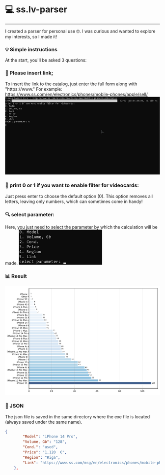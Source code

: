 # 💻 ss.lv-parser
____
I created a parser for personal use 🤓. I was curious and wanted to explore my interests, so I made it!
### 💡 Simple instructions
At the start, you'll be asked 3 questions:
### 🔗 Please insert link;
To insert the link to the catalog, just enter the full form along with "https://www." For example: https://www.ss.com/en/electronics/phones/mobile-phones/apple/sell/
![console](https://github.com/FR13NDS2020/ss.lv-parser/blob/main/assets/in_console.png)
### 🔧 print 0 or 1 if you want to enable filter for videocards:
Just press enter to choose the default option (0). This option removes all letters, leaving only numbers, which can sometimes come in handy!
### 🔍 select parameter:
Here, you just need to select the parameter by which the calculation will be made.
![parameters](https://github.com/FR13NDS2020/ss.lv-parser/blob/main/assets/parameters.png)
### 📊 Result
![result](https://github.com/FR13NDS2020/ss.lv-parser/blob/main/assets/visualized.png)
### 💾 JSON
The json file is saved in the same directory where the exe file is located (always saved under the same name).
```json
{
        "Model": "iPhone 14 Pro",
        "Volume, Gb": "128",
        "Cond.": "used",
        "Price": "1,120  €",
        "Region": "Riga",
        "Link": "https://www.ss.com/msg/en/electronics/phones/mobile-phones/apple/iphone-14-pro/cbikhh.html"
    },
```
